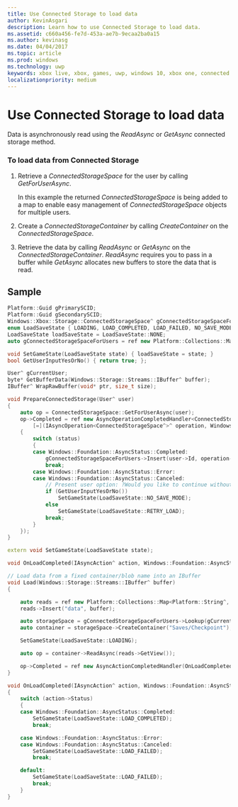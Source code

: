 ```yaml
---
title: Use Connected Storage to load data
author: KevinAsgari
description: Learn how to use Connected Storage to load data.
ms.assetid: c660a456-fe7d-453a-ae7b-9ecaa2ba0a15
ms.author: kevinasg
ms.date: 04/04/2017
ms.topic: article
ms.prod: windows
ms.technology: uwp
keywords: xbox live, xbox, games, uwp, windows 10, xbox one, connected storage
localizationpriority: medium
---
```


# Use Connected Storage to load data

Data is asynchronously read using the *ReadAsync* or *GetAsync* connected storage method.

### To load data from Connected Storage

1.  Retrieve a *ConnectedStorageSpace* for the user by calling *GetForUserAsync*.

    In this example the returned *ConnectedStorageSpace* is being added to a map to enable easy management of *ConnectedStorageSpace* objects for multiple users.

2.  Create a *ConnectedStorageContainer* by calling *CreateContainer* on the *ConnectedStorageSpace*.
3.  Retrieve the data by calling *ReadAsync* or *GetAsync* on the *ConnectedStorageContainer*. *ReadAsync* requires you to pass in a buffer while *GetAsync* allocates new buffers to store the data that is read.

## Sample

```cpp
Platform::Guid gPrimarySCID;
Platform::Guid gSecondarySCID;
Windows::Xbox::Storage::ConnectedStorageSpace^ gConnectedStorageSpaceForMachine;
enum LoadSaveState { LOADING, LOAD_COMPLETED, LOAD_FAILED, NO_SAVE_MODE, RETRY_LOAD, GETTING_STORAGE_SPACE, DELETE_SAVE_UI, SAVING, SAVE_COMPLETED, NONE };
LoadSaveState loadSaveState = LoadSaveState::NONE;
auto gConnectedStorageSpaceForUsers = ref new Platform::Collections::Map<unsigned int, Windows::Xbox::Storage::ConnectedStorageSpace^>();

void SetGameState(LoadSaveState state) { loadSaveState = state; }
bool GetUserInputYesOrNo() { return true; };

User^ gCurrentUser;
byte* GetBufferData(Windows::Storage::Streams::IBuffer^ buffer);
IBuffer^ WrapRawBuffer(void* ptr, size_t size);

void PrepareConnectedStorage(User^ user)
{
    auto op = ConnectedStorageSpace::GetForUserAsync(user);
    op->Completed = ref new AsyncOperationCompletedHandler<ConnectedStorageSpace^>(
        [=](IAsyncOperation<ConnectedStorageSpace^>^ operation, Windows::Foundation::AsyncStatus status)
    {
        switch (status)
        {
        case Windows::Foundation::AsyncStatus::Completed:
            gConnectedStorageSpaceForUsers->Insert(user->Id, operation->GetResults());
            break;
        case Windows::Foundation::AsyncStatus::Error:
        case Windows::Foundation::AsyncStatus::Canceled:
            // Present user option: ?Would you like to continue without saving progress??
            if (GetUserInputYesOrNo())
                SetGameState(LoadSaveState::NO_SAVE_MODE);
            else
                SetGameState(LoadSaveState::RETRY_LOAD);
            break;
        }
    });
}

extern void SetGameState(LoadSaveState state);

void OnLoadCompleted(IAsyncAction^ action, Windows::Foundation::AsyncStatus status);

// Load data from a fixed container/blob name into an IBuffer
void Load(Windows::Storage::Streams::IBuffer^ buffer)
{

    auto reads = ref new Platform::Collections::Map<Platform::String^, Windows::Storage::Streams::IBuffer^>();
    reads->Insert("data", buffer);

    auto storageSpace = gConnectedStorageSpaceForUsers->Lookup(gCurrentUser->Id);
    auto container = storageSpace->CreateContainer("Saves/Checkpoint");

    SetGameState(LoadSaveState::LOADING);

    auto op = container->ReadAsync(reads->GetView());

    op->Completed = ref new AsyncActionCompletedHandler(OnLoadCompleted);
}

void OnLoadCompleted(IAsyncAction^ action, Windows::Foundation::AsyncStatus status)
{
    switch (action->Status)
    {
    case Windows::Foundation::AsyncStatus::Completed:
        SetGameState(LoadSaveState::LOAD_COMPLETED);
        break;

    case Windows::Foundation::AsyncStatus::Error:
    case Windows::Foundation::AsyncStatus::Canceled:
        SetGameState(LoadSaveState::LOAD_FAILED);
        break;

    default:
        SetGameState(LoadSaveState::LOAD_FAILED);
        break;
    }
}
```
